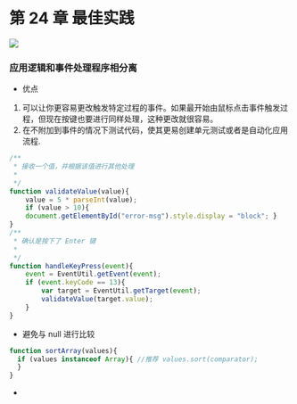 
# 第 24 章 最佳实践

<img src = "https://github.com/luohong123/js-advance-program/blob/master/%E7%AC%AC%2024%20%E7%AB%A0%20%E6%9C%80%E4%BD%B3%E5%AE%9E%E8%B7%B5/image.png" />

### 应用逻辑和事件处理程序相分离
- 优点
1. 可以让你更容易更改触发特定过程的事件。如果最开始由鼠标点击事件触发过程，但现在按键也要进行同样处理，这种更改就很容易。
2. 在不附加到事件的情况下测试代码，使其更易创建单元测试或者是自动化应用流程.
```javascript
/**
 * 接收一个值，并根据该值进行其他处理
 *
 */
function validateValue(value){
    value = 5 * parseInt(value);
    if (value > 10){
    document.getElementById("error-msg").style.display = "block"; }
}
/**
 * 确认是按下了 Enter 键
 *
 */
function handleKeyPress(event){
    event = EventUtil.getEvent(event);
    if (event.keyCode == 13){
        var target = EventUtil.getTarget(event);
        validateValue(target.value);
    }
}
```

- 避免与 null 进行比较
```javascript
function sortArray(values){
  if (values instanceof Array){ //推荐 values.sort(comparator);
  } 
}
```

- 
